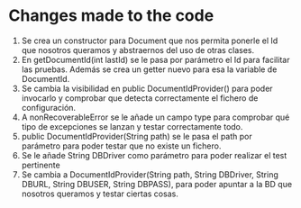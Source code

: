# Changes made to the code

1. Se crea un constructor para Document que nos permita ponerle el Id que nosotros queramos y abstraernos del uso de otras clases.
2. En getDocumentId(int lastId) se le pasa por parámetro el Id para facilitar las pruebas. Además se crea un getter nuevo para esa la variable de DocumentId.
3. Se cambia la visibilidad en public DocumentIdProvider() para poder invocarlo y comprobar que detecta correctamente el fichero de configuración.
4. A nonRecoverableError se le añade un campo type para comprobar qué tipo de excepciones se lanzan y testar correctamente todo.
5. public DocumentIdProvider(String path) se le pasa el path por parámetro para poder testar que no existe un fichero.
6. Se le añade String DBDriver como parámetro para poder realizar el test pertinente
7. Se cambia a DocumentIdProvider(String path, String DBDriver, String DBURL, String DBUSER, String DBPASS), para poder apuntar a la BD que nosotros queramos y testar ciertas cosas.

